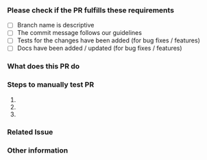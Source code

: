### Please check if the PR fulfills these requirements

- [ ] Branch name is descriptive
- [ ] The commit message follows our guidelines
- [ ] Tests for the changes have been added (for bug fixes / features)
- [ ] Docs have been added / updated (for bug fixes / features)

### What does this PR do

### Steps to manually test PR
1.
2.
3.

### Related Issue

### Other information